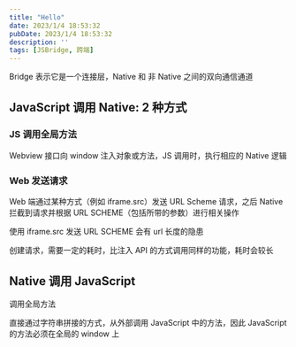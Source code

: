 ```yaml
---
title: "Hello"
date: 2023/1/4 18:53:32
pubDate: 2023/1/4 18:53:32
description: ''
tags: [JSBridge, 跨端]
---
```


Bridge 表示它是一个连接层，Native 和 非 Native 之间的双向通信通道

## JavaScript 调用 Native: 2 种方式

### JS 调用全局方法

Webview 接口向 window 注入对象或方法，JS 调用时，执行相应的 Native 逻辑

### Web 发送请求

Web 端通过某种方式（例如 iframe.src）发送 URL Scheme 请求，之后 Native 拦截到请求并根据 URL SCHEME（包括所带的参数）进行相关操作

使用 iframe.src 发送 URL SCHEME 会有 url 长度的隐患

创建请求，需要一定的耗时，比注入 API 的方式调用同样的功能，耗时会较长

## Native 调用 JavaScript

调用全局方法

直接通过字符串拼接的方式，从外部调用 JavaScript 中的方法，因此 JavaScript 的方法必须在全局的 window 上